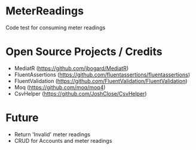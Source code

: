 # MeterReadings
Code test for consuming meter readings

# Open Source Projects / Credits
- MediatR (https://github.com/jbogard/MediatR)
- FluentAssertions (https://github.com/fluentassertions/fluentassertions)
- FluentValidation (https://github.com/FluentValidation/FluentValidation)
- Moq (https://github.com/moq/moq4)
- CsvHelper (https://github.com/JoshClose/CsvHelper)


# Future 
- Return 'Invalid' meter readings
- CRUD for Accounts and meter readings

